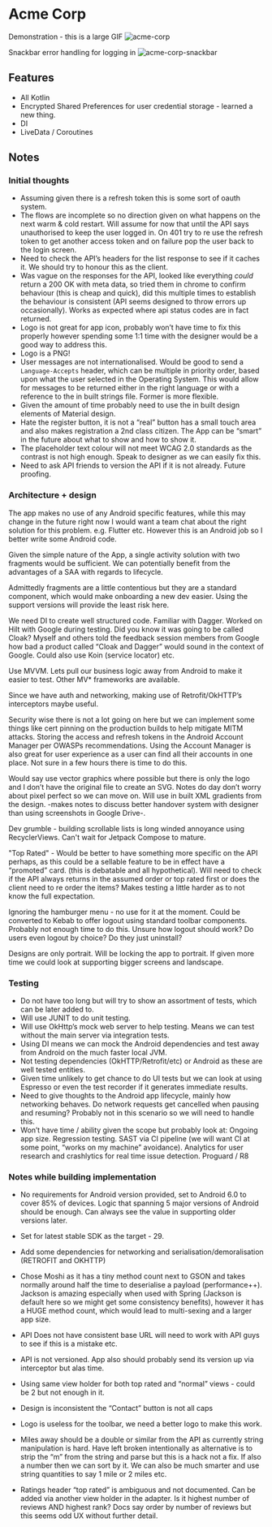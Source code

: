 # Acme Corp

Demonstration - this is a large GIF
![acme-corp](https://user-images.githubusercontent.com/1571527/97123020-953b8e80-1721-11eb-9c2b-545be7395326.gif)

Snackbar error handling for logging in
![acme-corp-snackbar](https://user-images.githubusercontent.com/1571527/97123024-9b316f80-1721-11eb-8309-c8ced5303338.gif)

## Features

- All Kotlin
- Encrypted Shared Preferences for user credential storage - learned a new thing.
- DI
- LiveData / Coroutines

## Notes

### Initial thoughts

- Assuming given there is a refresh token this is some sort of oauth system.
- The flows are incomplete so no direction given on what happens on the next warm & cold restart. Will assume for now that until the API says unauthorised to keep the user logged in. On 401 try to re use the refresh token to get another access token and on failure pop the user back to the login screen.
- Need to check the API’s headers for the list response to see if it caches it. We should try to honour this as the client.
- Was vague on the responses for the API, looked like everything *could* return a 200 OK with meta data, so tried them in chrome to confirm behaviour (this is cheap and quick), did this multiple times to establish the behaviour is consistent (API seems designed to throw errors up occasionally). Works as expected where api status codes are in fact returned.
- Logo is not great for app icon, probably won’t have time to fix this properly however spending some 1:1 time with the designer would be a good way to address this.
- Logo is a PNG!
- User messages are not internationalised. Would be good to send a `Language-Accepts` header, which can be multiple in priority order, based upon what the user selected in the Operating System. This would allow for messages to be returned either in the right language or with a reference to the in built strings file. Former is more flexible.
- Given the amount of time probably need to use the in built design elements of Material design.
- Hate the register button, it is not a “real” button has a small touch area and also makes registration a 2nd class citizen. The App can be “smart” in the future about what to show and how to show it.
- The placeholder text colour will not meet WCAG 2.0 standards as the contrast is not high enough. Speak to designer as we can easily fix this.
- Need to ask API friends to version the API if it is not already. Future proofing.


### Architecture + design

The app makes no use of any Android specific features, while this may change in the future right now I would want a team chat about the right solution for this problem. e.g. Flutter etc. However this is an Android job so I better write some Android code.

Given the simple nature of the App, a single activity solution with two fragments would be sufficient. We can potentially benefit from the advantages of a SAA with regards to lifecycle.

Admittedly fragments are a little contentious but they are a standard component, which would make onboarding a new dev easier. Using the support versions will provide the least risk here.

We need DI to create well structured code. Familiar with Dagger. Worked on Hilt with Google during testing. Did you know it was going to be called Cloak? Myself and others told the feedback session members from Google how bad a product called “Cloak and Dagger” would sound in the context of Google. Could also use Koin (service locator) etc.

Use MVVM. Lets pull our business logic away from Android to make it easier to test. Other MV* frameworks are available.

Since we have auth and networking, making use of Retrofit/OkHTTP’s interceptors maybe useful.

Security wise there is not a lot going on here but we can implement some things like cert pinning on the production builds to help mitigate MITM attacks. Storing the access and refresh tokens in the Android Account Manager per OWASPs recommendations. Using the Account Manager is also great for user experience as a user can find all their accounts in one place. Not sure in a few hours there is time to do this.

Would say use vector graphics where possible but there is only the logo and I don’t have the original file to create an SVG. Notes do day don’t worry about pixel perfect so we can move on. Will use in built XML gradients from the design. -makes notes to discuss better handover system with designer than using screenshots in Google Drive-.

Dev grumble - building scrollable lists is long winded annoyance using RecyclerViews. Can't wait for Jetpack Compose to mature.

"Top Rated" - Would be better to have something more specific on the API perhaps, as this could be a sellable feature to be in effect have a “promoted” card.  (this is debatable and all hypothetical). Will need to check if the API always returns in the assumed order or top rated first or does the client need to re order the items?  Makes testing a little harder as to not know the full expectation.

Ignoring the hamburger menu - no use for it at the moment. Could be converted to Kebab to offer logout using standard toolbar components. Probably not enough time to do this. Unsure how logout should work? Do users even logout by choice? Do they just uninstall?

Designs are only portrait. Will be locking the app to portrait. If given more time we could look at supporting bigger screens and landscape.

### Testing

- Do not have too long but will try to show an assortment of tests, which can be later added to.
- Will use JUNIT to do unit testing.
- Will use OkHttp’s mock web server to help testing. Means we can test without the main server via integration tests.
- Using DI means we can mock the Android dependencies and test away from Android on the much faster local JVM.
- Not testing dependencies (OkHTTP/Retrofit/etc) or Android as these are well tested entities.
- Given time unlikely to get chance to do UI tests but we can look at using Espresso or even the test recorder if it generates immediate results.
- Need to give thoughts to the Android app lifecycle, mainly how networking behaves. Do network requests get cancelled when pausing and resuming? Probably not in this scenario so we will need to handle this.
- Won’t have time / ability given the scope but probably look at:
	Ongoing app size.
	Regression testing.
	SAST via CI pipeline (we will want CI at some point, “works on my machine” avoidance).
	Analytics for user research and crashlytics for real time issue detection.
	Proguard / R8


### Notes while building implementation

- No requirements for Android version provided, set to Android 6.0 to cover 85% of devices. Logic that spanning 5 major versions of Android should be enough. Can always see the value in supporting older versions later.

- Set for latest stable SDK as the target - 29.

- Add some dependencies for networking and serialisation/demoralisation (RETROFIT and OKHTTP)

- Chose Moshi as it has a tiny method count next to GSON and takes normally around half the time to deserialise a payload (performance++). Jackson is amazing especially when used with Spring (Jackson is default here so we might get some consistency benefits), however it has a HUGE method count, which would lead to multi-sexing and a larger app size.

- API Does not have consistent base URL will need to work with API guys to see if this is a mistake etc.

- API is not versioned. App also should probably send its version up via interceptor but alas time.

- Using same view holder for both top rated and “normal” views - could be 2 but not enough in it.

- Design is inconsistent the “Contact” button is not all caps

- Logo is useless for the toolbar, we need a better logo to make this work.

- Miles away should be a double or similar from the API as currently string manipulation is hard. Have left broken intentionally as alternative is to strip the “m” from the string and parse but this is a hack not a fix. If also a number then we can sort by it. We can also be much smarter and use string quantities to say 1 mile or 2 miles etc.

- Ratings header “top rated”  is ambiguous and not documented. Can be added via another view holder in the adapter. Is it highest number of reviews AND highest rank? Docs say order by number of reviews but this seems odd UX without further detail.

